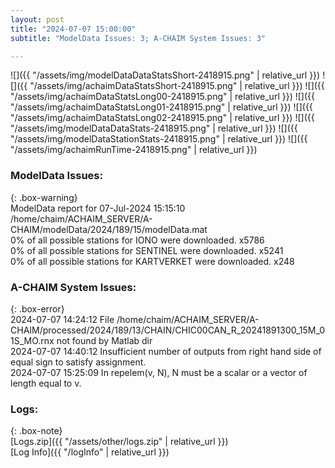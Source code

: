 ```yaml
---
layout: post
title: "2024-07-07 15:00:00"
subtitle: "ModelData Issues: 3; A-CHAIM System Issues: 3"

---
```


![]({{ "/assets/img/modelDataDataStatsShort-2418915.png" | relative_url }})
![]({{ "/assets/img/achaimDataStatsShort-2418915.png" | relative_url }})
![]({{ "/assets/img/achaimDataStatsLong00-2418915.png" | relative_url }})
![]({{ "/assets/img/achaimDataStatsLong01-2418915.png" | relative_url }})
![]({{ "/assets/img/achaimDataStatsLong02-2418915.png" | relative_url }})
![]({{ "/assets/img/modelDataDataStats-2418915.png" | relative_url }})
![]({{ "/assets/img/modelDataStationStats-2418915.png" | relative_url }})
![]({{ "/assets/img/achaimRunTime-2418915.png" | relative_url }})


### ModelData Issues:  
  
{: .box-warning}  
 ModelData report for 07-Jul-2024 15:15:10   
 /home/chaim/ACHAIM_SERVER/A-CHAIM/modelData/2024/189/15/modelData.mat   
 0% of all possible stations for IONO were downloaded. x5786   
 0% of all possible stations for SENTINEL were downloaded. x5241   
 0% of all possible stations for KARTVERKET were downloaded. x248   
  
### A-CHAIM System Issues:  
  
{: .box-error}  
2024-07-07 14:24:12 File /home/chaim/ACHAIM_SERVER/A-CHAIM/processed/2024/189/13/CHAIN/CHIC00CAN_R_20241891300_15M_01S_MO.rnx not found by Matlab dir  
2024-07-07 14:40:12 Insufficient number of outputs from right hand side of equal sign to satisfy assignment.  
2024-07-07 15:25:09 In repelem(v, N), N must be a scalar or a vector of length equal to v.  

### Logs:  
  
{: .box-note}  
[Logs.zip]({{ "/assets/other/logs.zip" | relative_url }})  
[Log Info]({{ "/logInfo" | relative_url }})  
